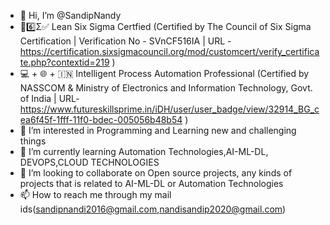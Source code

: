 - 👋 Hi, I’m @SandipNandy
-  💨6️⃣Σ✅ Lean Six Sigma Certfied (Certified by The Council of Six Sigma Certification | Verification No - SVnCF516IA | URL - https://certification.sixsigmacouncil.org/mod/customcert/verify_certificate.php?contextid=219 )
- 💻 + 🌐 + 🇮🇳 Intelligent Process Automation Professional (Certified by NASSCOM & Ministry of Electronics and Information Technology, Govt. of India | URL- https://www.futureskillsprime.in/iDH/user/user_badge/view/32914_BG_cea6f45f-1fff-11f0-bdec-005056b48b54 )
- 👀 I’m interested in Programming and Learning new and challenging things
- 🌱 I’m currently learning Automation Technologies,AI-ML-DL, DEVOPS,CLOUD TECHNOLOGIES
- 💞️ I’m looking to collaborate on Open source projects, any kinds of projects that is related to AI-ML-DL or Automation Technologies
- 📫 How to reach me through my mail ids(sandipnandi2016@gmail.com,nandisandip2020@gmail.com)




<!---
SandipNandy/SandipNandy is a ✨ special ✨ repository because its `README.md` (this file) appears on your GitHub profile.
You can click the Preview link to take a look at your changes.
--->
